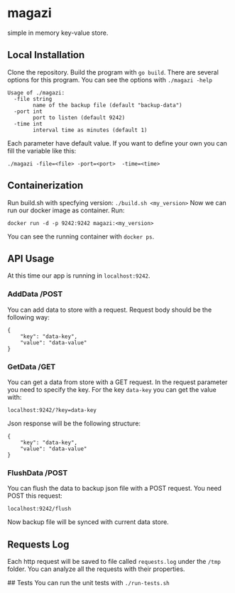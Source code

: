 # magazi
simple in memory key-value store.

## Local Installation
Clone the repository. Build the program with `go build`.
There are several options for this program. You can see the options with `./magazi -help`
```
Usage of ./magazi:
  -file string
    	name of the backup file (default "backup-data")
  -port int
    	port to listen (default 9242)
  -time int
    	interval time as minutes (default 1)
```

Each parameter have default value. If you want to define your own you can fill the variable like this: 
```
./magazi -file=<file> -port=<port>  -time=<time>
```

## Containerization
Run build.sh with specfying version: `./build.sh <my_version>`
Now we can run our docker image as container. Run:
```
docker run -d -p 9242:9242 magazi:<my_version>
```
You can see the running container with `docker ps`.

## API Usage
At this time our app is running in `localhost:9242`.
### AddData /POST
You can add data to store with a request. Request body should be the following way:
```
{
    "key": "data-key",
    "value": "data-value"
}
```
### GetData /GET
You can get a data from store with a GET request. In the request parameter you need to specify the key. For the key `data-key` you can get the value with:
``` 
localhost:9242/?key=data-key
```
Json response will be the following structure:
```
{
    "key": "data-key",
    "value": "data-value"
}
```

### FlushData /POST
You can flush the data to backup json file with a POST request. You need POST this request:
```
localhost:9242/flush
```
Now backup file will be synced with current data store.

## Requests Log
Each http request will be saved to file called `requests.log` under the `/tmp` folder. You can analyze all the requests with their properties.

## Tests
You can run the unit tests with `./run-tests.sh`